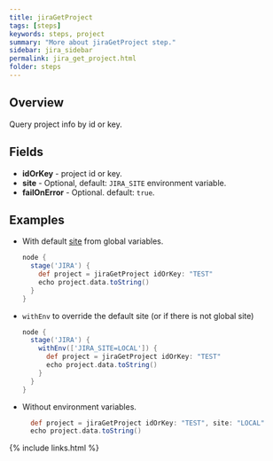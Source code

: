 ```yaml
---
title: jiraGetProject
tags: [steps]
keywords: steps, project
summary: "More about jiraGetProject step."
sidebar: jira_sidebar
permalink: jira_get_project.html
folder: steps
---
```


## Overview

Query project info by id or key.

## Fields

* **idOrKey** - project id or key.
* **site** - Optional, default: `JIRA_SITE` environment variable.
* **failOnError** - Optional. default: `true`.

## Examples

* With default [site](config#environment-variables) from global variables.

  ```groovy
  node {
    stage('JIRA') {
      def project = jiraGetProject idOrKey: "TEST"
      echo project.data.toString()
    }
  }
  ```
* `withEnv` to override the default site (or if there is not global site)
  ```groovy
  node {
    stage('JIRA') {
      withEnv(['JIRA_SITE=LOCAL']) {
        def project = jiraGetProject idOrKey: "TEST"
        echo project.data.toString()
      }
    }
  }
  ```
* Without environment variables.
  ```groovy
    def project = jiraGetProject idOrKey: "TEST", site: "LOCAL"
    echo project.data.toString()
  ```

{% include links.html %}

